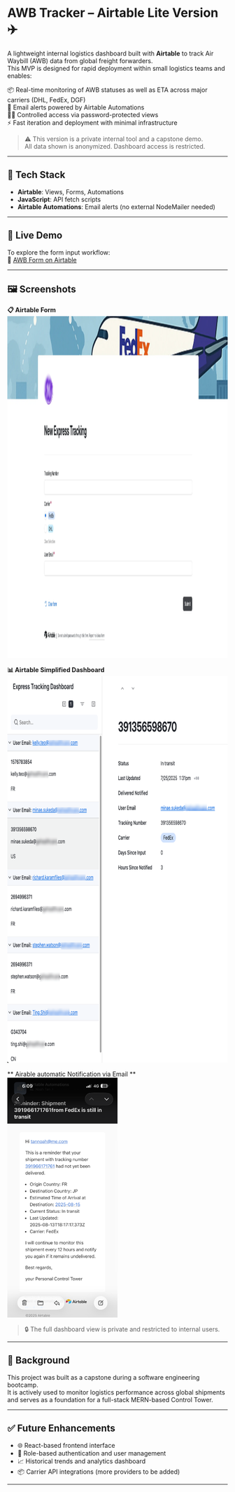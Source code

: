 # AWB Tracker – Airtable Lite Version ✈️

A lightweight internal logistics dashboard built with **Airtable** to track Air Waybill (AWB) data from global freight forwarders.  
This MVP is designed for rapid deployment within small logistics teams and enables:

📦 Real-time monitoring of AWB statuses as well as ETA across major carriers (DHL, FedEx, DGF)  
🔔 Email alerts powered by Airtable Automations  
🧑‍💼 Controlled access via password-protected views  
⚡ Fast iteration and deployment with minimal infrastructure

> ⚠️ This version is a private internal tool and a capstone demo.  
> All data shown is anonymized. Dashboard access is restricted.

---

## 🔧 Tech Stack

- **Airtable**: Views, Forms, Automations  
- **JavaScript**: API fetch scripts  
- **Airtable Automations**: Email alerts (no external NodeMailer needed)

---

## 🚀 Live Demo

To explore the form input workflow:  
📄 [AWB Form on Airtable](https://airtable.com/appJTBRvo7TmwTumW/pagt2UKSIdz87P8Qa/form)

---

## 🖼️ Screenshots

**📋 Airtable Form**  
<img width="1645" height="780" alt="AWB Form Screenshot" src="public/awb-form.webp" />

**📊 Airtable Simplified Dashboard**  
<img width="829" height="882" alt="Dashboard Screenshot" src="public/dashboard-screenshot.png" />

** Airable automatic Notification via Email **  
<img style="max-width: 50%" alt="email notification Screenshot" src="public/notification with API on ETA and Status.PNG" />

> 🔒 The full dashboard view is private and restricted to internal users.

---

## 📘 Background

This project was built as a capstone during a software engineering bootcamp.  
It is actively used to monitor logistics performance across global shipments and serves as a foundation for a full-stack MERN-based Control Tower.

---

## ✅ Future Enhancements

- 🌐 React-based frontend interface  
- 🔐 Role-based authentication and user management  
- 📈 Historical trends and analytics dashboard  
- 📦 Carrier API integrations (more providers to be added)

---

